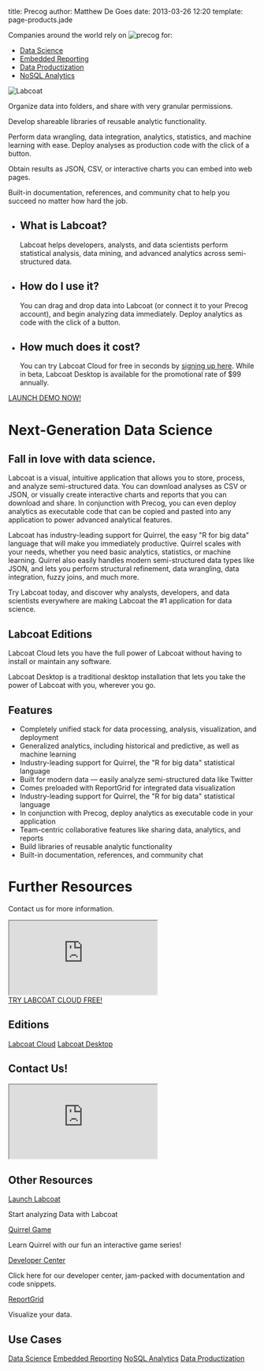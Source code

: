 title: Precog
author: Matthew De Goes
date: 2013-03-26 12:20
template: page-products.jade

<div id="section-use-casemenu">
    <div class="holder">
        <div id="head-usecase-menu">
            <p>Companies around the world rely on <img src="/images/graphic-precog-logo-sm-white.png" alt="precog" /> for:</p>
            <ul>
                <li>
                    <a href="/solutions/data-science/" class="active" target="_blank">Data Science</a>
                    <div id="menu-dropdown">
                    </div>
                </li>
                <li>
                    <a href="/solutions/embedded-reporting/" target="_blank">Embedded Reporting</a>
                </li>
                <li>
                    <a href="/solutions/data-productization/" target="_blank">Data Productization</a>
                </li>
                <li>
                    <a href="/solutions/no-sql-analytics/" target="_blank">NoSQL Analytics</a>
                </li>
            </ul>
            <a id="get-account-sticker" href="/account/login/"></a>
        </div>
    </div>
</div>
<div id="section-head-products">
    <div class="holder">
        <div id="body-headline">
            <div id="headline-product-logo">
                <img id="product-logo-labcoat" src="/images/logo-headline-labcoat.png" alt="Labcoat" />
            </div>
        </div>
        <div id="labcoat-graphic">
            <div id="graphic-interactive">
                <div id="interactive-1">
                    <div class="labcoat-panel">
                        <p>Organize data into folders, and share with very granular permissions.</p>
                    </div>
                </div>
                <div id="interactive-2">
                    <div class="labcoat-panel">
                        <p>Develop shareable libraries of reusable analytic functionality.</p>
                    </div>
                </div>
                <div id="interactive-3">
                    <div class="labcoat-panel">
                        <p>Perform data wrangling, data integration, analytics, statistics, and machine learning with ease. Deploy analyses as production code with the click of a button.</p>
                    </div>
                </div>
                <div id="interactive-4">
                    <div class="labcoat-panel">
                        <p>Obtain results as JSON, CSV, or interactive charts you can embed into web pages.</p>
                    </div>
                </div>
                <div id="interactive-5">
                    <div class="labcoat-panel">
                        <p>Built-in documentation, references, and community chat to help you succeed no matter how hard the job.</p>
                    </div>
                </div>
            </div>
        </div>
        <div id="head-keypoint">
            <ul>
                <li>
                    <h2>What is Labcoat?</h2>
                    <p>Labcoat helps developers, analysts, and data scientists perform statistical analysis, data mining, and advanced analytics across semi-structured data.</p>
                </li>
                <li>
                    <h2>How do I use it?</h2>
                    <p>You can drag and drop data into Labcoat (or connect it to your Precog account), and begin analyzing data immediately. Deploy analytics as code with the click of a button.</p>
                </li>
                <li>
                    <h2>How much does it cost?</h2>
                    <p>You can try Labcoat Cloud for free in seconds by <a href="/account/login/">signing up here</a>. While in beta, Labcoat Desktop is available for the promotional rate of $99 annually.</p>
                </li>
            </ul>
        </div>
    </div>
</div>
<div id="section-body-products">
    <div class="holder">
        <a id="launch-demo-sticker" target="_blank" href="https://labcoat.precog.com">LAUNCH DEMO NOW!</a>
        <div class="two-columns">
            <div id="body-links">
            </div>
            <div class="clear-left">
            </div>
            <h1>Next-Generation Data Science</h1>
            <h2>Fall in love with data science.</h2>
            <p>Labcoat is a visual, intuitive application that allows you to store, process, and analyze semi-structured data. You can download analyses as CSV or JSON, or visually create interactive charts and reports that you can download and share. In conjunction with Precog, you can even deploy analytics as executable code that can be copied and pasted into any application to power advanced analytical features.</p>
            <p>Labcoat has industry-leading support for Quirrel, the easy "R for big data" language that will make you immediately productive. Quirrel scales with your needs, whether you need basic analytics, statistics, or machine learning. Quirrel also easily handles modern semi-structured data types like JSON, and lets you perform structural refinement, data wrangling, data integration, fuzzy joins, and much more.</p>
            <p>Try Labcoat today, and discover why analysts, developers, and data scientists everywhere are making Labcoat the #1 application for data science.</p>
            <h2>Labcoat Editions</h2>
            <div id="advanced-editions-box">
                <a id="1" href="/editions/labcoat-cloud/" class="edition-box cloud-edition"></a>
                <a id="2" href="/editions/labcoat-desktop/" class="edition-box desktop-edition active"></a>
                <div class="box-text 1">
                    <p>Labcoat Cloud lets you have the full power of Labcoat without having to install or maintain any software.</p>
                </div>
                <div class="box-text 2">
                    <p>Labcoat Desktop is a traditional desktop installation that lets you take the power of Labcoat with you, wherever you go.</p>
                </div>
            </div>
            <div class="clear-left">
            </div>
            <h2>Features</h2>
            <ul>
                <li>Completely unified stack for data processing, analysis, visualization, and deployment</li>
                <li>Generalized analytics, including historical and predictive, as well as machine learning</li>
                <li>Industry-leading support for Quirrel, the "R for big data" statistical language</li>
                <li>Built for modern data &mdash; easily analyze semi-structured data like Twitter</li>
                <li>Comes preloaded with ReportGrid for integrated data visualization</li>
                <li>Industry-leading support for Quirrel, the "R for big data" statistical language</li>
                <li>In conjunction with Precog, deploy analytics as executable code in your application</li>
                <li>Team-centric collaborative features like sharing data, analytics, and reports</li>
                <li>Build libraries of reusable analytic functionality</li>
                <li>Built-in documentation, references, and community chat</li>
            </ul>
            <h1>Further Resources</h1>
            <p>Contact us for more information.</p>
            <div class="form-iframe-half">
                <iframe src="http://www2.precog.com/l/17892/2013-02-20/6zlg2"></iframe>
            </div>
	</div>
	<div class="two-columns-end">
            <a class="red-background medium-button" href="/account/login/">TRY LABCOAT CLOUD FREE!</a>
            <div id="body-side-resources">
                <h2>Editions</h2>
                <div id="editions">
                    <a href="/editions/labcoat-cloud/">Labcoat Cloud</a>
                    <a href="/editions/labcoat-desktop/">Labcoat Desktop</a>
                </div>
                <h2>Contact Us!</h2>
                <div id="form-iframe">
                    <iframe src="http://www2.precog.com/l/17892/2013-02-20/6zlg2"></iframe>
                </div>
                <h2>Other Resources</h2>
                <a href="https://labcoat.precog.com">Launch Labcoat</a>
                <p>Start analyzing Data with Labcoat</p>
                <a href="http://www2.precog.com/learn-quirrel-level-1">Quirrel Game</a>
                <p>Learn Quirrel with our fun an interactive game series!</p>
                <a href="/developers/">Developer Center</a>
                <p>Click here for our developer center, jam-packed with documentation and code snippets.</p>
                <a href="/products/reportgrid/">ReportGrid</a>
                <p>Visualize your data.</p>
                <h2>Use Cases</h2>
                <div id="use-cases">
                    <a class="active" href="/solutions/data-science/">Data Science</a>
                    <a href="/solutions/embedded-reporting/">Embedded Reporting</a>
                    <a href="/solutions/no-sql-analytics/">NoSQL Analytics</a>
                    <a href="/solutions/data-productization/">Data Productization</a>
                </div>
            </div>
	</div>
	<div class="clear-left">
	</div>
    </div>
</div>
<div id="image-preloader">
</div>